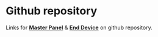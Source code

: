# Github repository
Links for **[Master Panel](https://www.st.com)** & **[End Device](https://www.st.com)** on github repository.

